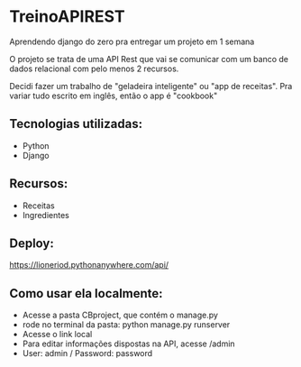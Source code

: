 # TreinoAPIREST
Aprendendo django do zero pra entregar um projeto em 1 semana

O projeto se trata de uma API Rest que vai se comunicar com um banco de dados relacional com pelo menos 2 recursos. 

Decidi fazer um trabalho de "geladeira inteligente" ou "app de receitas". Pra variar tudo escrito em inglês, então o app é "cookbook"
## Tecnologias utilizadas:
- Python
- Django
## Recursos:
- Receitas
- Ingredientes
## Deploy:
https://lioneriod.pythonanywhere.com/api/
## Como usar ela localmente:
- Acesse a pasta CBproject, que contém o manage.py
- rode no terminal da pasta: python manage.py runserver
- Acesse o link local
- Para editar informações dispostas na API, acesse /admin
- User: admin / Password: password

